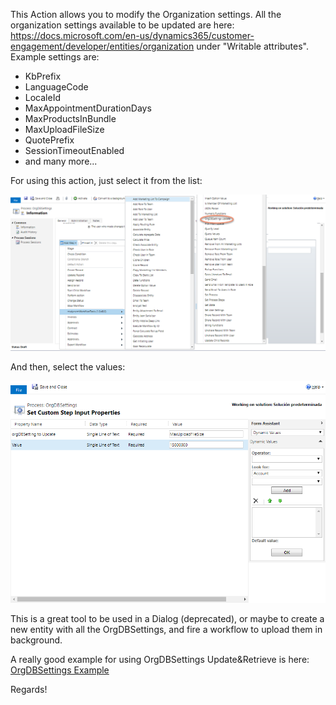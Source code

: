 This Action allows you to modify the Organization settings. 
All the organization settings available to be updated are here: https://docs.microsoft.com/en-us/dynamics365/customer-engagement/developer/entities/organization under "Writable attributes".
Example settings are: 
- KbPrefix
- LanguageCode
- LocaleId
- MaxAppointmentDurationDays
- MaxProductsInBundle
- MaxUploadFileSize
- QuotePrefix
- SessionTimeoutEnabled
- and many more...

For using this action, just select it from the list:

![](OrgDBSettingsUpdate1.png)

And then, select the values:

![](OrgDBSettingsUpdate2.png)

This is a great tool to be used in a Dialog (deprecated), or maybe to create a new entity with all the OrgDBSettings, and fire a workflow to upload them in background.

A really good example for using OrgDBSettings Update&Retrieve is here: [OrgDBSettings Example](/Docs/OrgDBSettingsExample.md) 


Regards!
